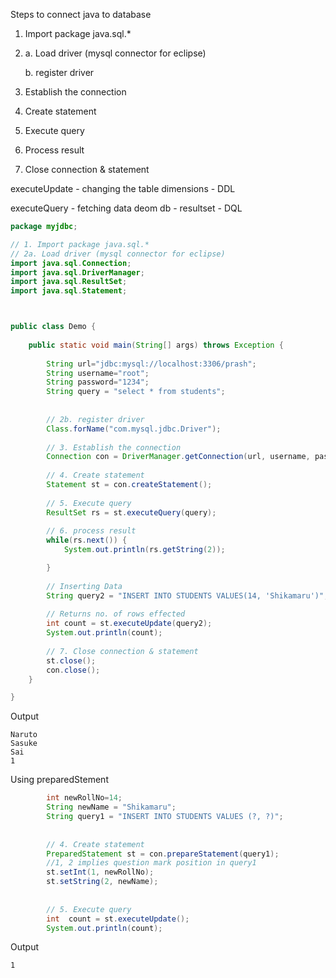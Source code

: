 Steps to connect java to database
1. Import package java.sql.*
2.   a. Load driver (mysql connector for eclipse)


     b. register driver
3. Establish the connection
4. Create statement
5. Execute query
6. Process result
7. Close connection & statement


executeUpdate - changing the table dimensions - DDL

executeQuery - fetching data deom db - resultset - DQL
```java
package myjdbc;

// 1. Import package java.sql.*
// 2a. Load driver (mysql connector for eclipse)
import java.sql.Connection;
import java.sql.DriverManager;
import java.sql.ResultSet;
import java.sql.Statement;



public class Demo {
	
	public static void main(String[] args) throws Exception {
		
		String url="jdbc:mysql://localhost:3306/prash";
		String username="root";
		String password="1234";
		String query = "select * from students";
		
		
		// 2b. register driver
		Class.forName("com.mysql.jdbc.Driver");
		
		// 3. Establish the connection
		Connection con = DriverManager.getConnection(url, username, password);
		
		// 4. Create statement
		Statement st = con.createStatement();
		
		// 5. Execute query
		ResultSet rs = st.executeQuery(query);
		
		// 6. process result
		while(rs.next()) {
			System.out.println(rs.getString(2));

		}
		
		// Inserting Data
		String query2 = "INSERT INTO STUDENTS VALUES(14, 'Shikamaru')";
		
		// Returns no. of rows effected
		int count = st.executeUpdate(query2);
		System.out.println(count);
		
		// 7. Close connection & statement
		st.close();
		con.close();
	}

}
```
Output
```
Naruto
Sasuke
Sai
1
```
Using preparedStement
```JAVA
		int newRollNo=14;
		String newName = "Shikamaru";
		String query1 = "INSERT INTO STUDENTS VALUES (?, ?)";
		
		
		// 4. Create statement
		PreparedStatement st = con.prepareStatement(query1);
		//1, 2 implies question mark position in query1
		st.setInt(1, newRollNo);
		st.setString(2, newName);
		
		
		// 5. Execute query
		int  count = st.executeUpdate();
		System.out.println(count);

```
Output
```
1
```
